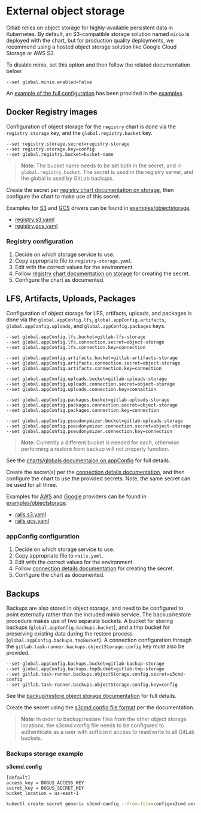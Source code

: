 # External object storage

Gitlab relies on object storage for highly-available persistent data in Kubernetes.
By default, an S3-compatible storage solution named `minio` is deployed with the
chart, but for production quality deployments, we recommend using a hosted
object storage solution like Google Cloud Storage or AWS S3.

To disable minio, set this option and then follow the related documentation below:

```
--set global.minio.enabled=false
```

An [example of the full configuration](https://gitlab.com/charts/gitlab/blob/master/examples/values-external-objectstorage.yaml)
has been provided in the [examples](https://gitlab.com/charts/gitlab/tree/master/examples).

## Docker Registry images

Configuration of object storage for the `registry` chart is done via the `registry.storage` key, and the `global.registry.bucket` key.

```
--set registry.storage.secret=registry-storage
--set registry.storage.key=config
--set global.registry.bucket=bucket-name
```

> **Note**: The bucket name needs to be set both in the secret, and in `global.registry.bucket`. The secret is used in the registry server, and
the global is used by GitLab backups.

Create the secret per [registry chart documentation on storage](../../charts/registry/index.md#storage), then configure the chart to make use of this secret.

Examples for [S3][storage-s3] and [GCS][storage-gcs] drivers can be found in
[examples/objectstorage](../../examples/objectstorage).
- [registry.s3.yaml](../../examples/objectstorage/registry.s3.yaml)
- [registry.gcs.yaml](../../examples/objectstorage/registry.gcs.yaml)

[storage-s3]: https://docs.docker.com/registry/storage-drivers/s3
[storage-gcs]: https://docs.docker.com/registry/storage-drivers/gcs

### Registry configuration

1. Decide on which storage service to use.
1. Copy appropriate file to `registry-storage.yaml`.
1. Edit with the correct values for the environment.
1. Follow [registry chart documentation on storage](../../charts/registry/index.md#storage) for creating the secret.
1. Configure the chart as documented.

## LFS, Artifacts, Uploads, Packages

Configuration of object storage for LFS, artifacts, uploads, and packages is done
via the `global.appConfig.lfs`, `global.appConfig.artifacts`, `global.appConfig.uploads`,
and `global.appConfig.packages` keys.

```
--set global.appConfig.lfs.bucket=gitlab-lfs-storage
--set global.appConfig.lfs.connection.secret=object-storage
--set global.appConfig.lfs.connection.key=connection

--set global.appConfig.artifacts.bucket=gitlab-artifacts-storage
--set global.appConfig.artifacts.connection.secret=object-storage
--set global.appConfig.artifacts.connection.key=connection

--set global.appConfig.uploads.bucket=gitlab-uploads-storage
--set global.appConfig.uploads.connection.secret=object-storage
--set global.appConfig.uploads.connection.key=connection

--set global.appConfig.packages.bucket=gitlab-uploads-storage
--set global.appConfig.packages.connection.secret=object-storage
--set global.appConfig.packages.connection.key=connection

--set global.appConfig.pseudonymizer.bucket=gitlab-uploads-storage
--set global.appConfig.pseudonymizer.connection.secret=object-storage
--set global.appConfig.pseudonymizer.connection.key=connection
````

> **Note**: Currently a different bucket is needed for each, otherwise performing a restore from backup will not properly function.

See the [charts/globals documentaion on appConfig](../../charts/globals.md#configure-appconfig-settings) for full details.

Create the secret(s) per the [connection details documentation](../../charts/globals.md#connection), and then configure the chart to use the provided secrets. Note, the same secret can be used for all three.

Examples for [AWS][fog-aws] and [Google][fog-gcs] providers can be found in
[examples/objectstorage](../../../examples/objectstorage).
- [rails.s3.yaml](../../../examples/objectstorage/rails.s3.yaml)
- [rails.gcs.yaml](../../../examples/objectstorage/rails.gcs.yaml)

[fog-aws]: https://fog.io/storage/#using-amazon-s3-and-fog
[fog-gcs]: https://fog.io/storage/#google-cloud-storage

### appConfig configuration

1. Decide on which storage service to use.
1. Copy appropriate file to `rails.yaml`.
1. Edit with the correct values for the environment.
1. Follow [connection details documentation](../../charts/globals.md#connection) for creating the secret.
1. Configure the chart as documented.

## Backups

Backups are also stored in object storage, and need to be configured to point
externally rather than the included minio service. The backup/restore procedure makes
use of two separate buckets. A bucket for storing backups (`global.appConfig.backups.bucket`),
and a tmp bucket for preserving existing data during the restore process (`global.appConfig.backups.tmpBucket`).
A connection configuration through the `gitlab.task-runner.backups.objectStorage.config` key must also be provided.

```
--set global.appConfig.backups.bucket=gitlab-backup-storage
--set global.appConfig.backups.tmpBucket=gitlab-tmp-storage
--set gitlab.task-runner.backups.objectStorage.config.secret=s3cmd-config
--set gitlab.task-runner.backups.objectStorage.config.key=config
```

See the [backup/restore object storage documentation](../../backup-restore/index.md#object-storage) for full details.

Create the secret using the [s3cmd config file format](https://s3tools.org/kb/item14.htm) per the documentation.

> **Note**: In order to backup/restore files from the other object storage locations, the s3cmd config file needs to be
> configured to authenticate as a user with sufficient access to read/write to all GitLab buckets.

### Backups storage example

**s3cmd.config**

```
[default]
access_key = BOGUS_ACCESS_KEY
secret_key = BOGUS_SECRET_KEY
bucket_location = us-east-1
```

```bash
kubectl create secret generic s3cmd-config --from-file=config=s3cmd.config
```
